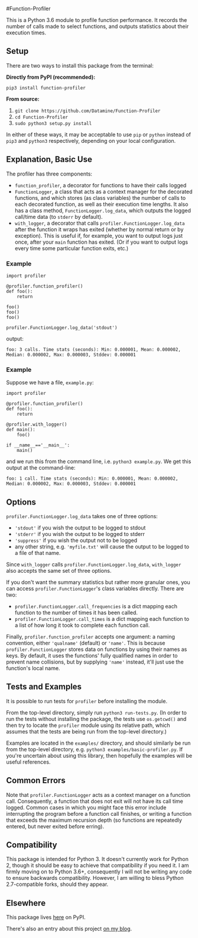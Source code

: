 #Function-Profiler

This is a Python 3.6 module to profile function performance. It records the number
of calls made to select functions, and outputs statistics about their execution times.

## Setup

There are two ways to install this package from the terminal:

**Directly from PyPI (recommended):**

`pip3 install function-profiler` 

**From source:**

1. `git clone https://github.com/Datamine/Function-Profiler`
2. `cd Function-Profiler`
3. `sudo python3 setup.py install`

In either of these ways, it may be acceptable to use `pip` or `python` instead of
`pip3` and `python3` respectively, depending on your local configuration.

## Explanation, Basic Use

The profiler has three components: 

- `function_profiler`, a decorator for functions to have their calls logged
- `FunctionLogger`, a class that acts as a context manager for the decorated
    functions, and which stores (as class variables) the number of calls to each
    decorated function, as well as their execution time lengths. It also has a class
    method, `FunctionLogger.log_data`, which outputs the logged call/time data
    (to `stderr` by default).
- `with_logger`, a decorator that calls `profiler.FunctionLogger.log_data`
    after the function it wraps has exited (whether by normal return or by exception).
    This is useful if, for example, you want to output logs just once, after your
    `main` function has exited. (Or if you want to output logs every time some 
    particular function exits, etc.)

### Example     

```
import profiler

@profiler.function_profiler()
def foo():
    return

foo()
foo()
foo()

profiler.FunctionLogger.log_data('stdout')
```
output:
```
foo: 3 calls. Time stats (seconds): Min: 0.000001, Mean: 0.000002, Median: 0.000002, Max: 0.000003, Stddev: 0.000001
```

### Example

Suppose we have a file, `example.py`:

```
import profiler

@profiler.function_profiler()
def foo():
    return

@profiler.with_logger()
def main():
    foo()

if __name__=='__main__':
    main()
```
and we run this from the command line, i.e. `python3 example.py`. We get this output at the command-line:
```
foo: 1 call. Time stats (seconds): Min: 0.000001, Mean: 0.000002, Median: 0.000002, Max: 0.000003, Stddev: 0.000001
```

## Options

`profiler.FunctionLogger.log_data` takes one of three options:
- `'stdout'` if you wish the output to be logged to stdout
- `'stderr'` if you wish the output to be logged to stderr
- `'suppress'` if you wish the output not to be logged
- any other string, e.g. `'myfile.txt'` will cause the output to be logged to a file of that name.

Since `with_logger` calls `profiler.FunctionLogger.log_data`, `with_logger` also accepts
the same set of three options.

If you don't want the summary statistics but rather more granular ones, you can access
`profiler.FunctionLogger`'s class variables directly. There are two:

- `profiler.FunctionLogger.call_frequencies` is a dict mapping each function to the number of times it has been called.
- `profiler.FunctionLogger.call_times` is a dict mapping each function to a list of how long it took to complete each function call.

Finally, `profiler.function_profiler` accepts one argument: a naming convention, either 
`'qualname'` (default) or `'name'`. This is because `profiler.FunctionLogger` stores 
data on functions by using their names as keys. By default,
it uses the functions' fully qualified names in order to prevent name collisions, but by
supplying `'name'` instead, it'll just use the function's local name.

## Tests and Examples

It is possible to run tests for `profiler` before installing the module.

From the top-level directory, simply run `python3 run-tests.py`. (In order to run
the tests without installing the package, the tests use `os.getcwd()` and
then try to locate the `profiler` module using its relative path, which assumes that
the tests are being run from the top-level directory.)

Examples are located in the `examples/` directory, and should similarly be run from
the top-level directory, e.g. `python3 examples/basic-profiler.py`. If you're uncertain
about using this library, then hopefully the examples will be useful references.

## Common Errors

Note that `profiler.FunctionLogger` acts as a context manager on a function call. Consequently,
a function that does not exit will not have its call time logged. Common cases in which you
might face this error include interrupting the program before a function call finishes, or
writing a function that exceeds the maximum recursion depth (so functions are repeatedly entered, but never exited before erring).

## Compatibility

This package is intended for Python 3. It doesn't currently work for Python 2, though
it should be easy to achieve that compatibility if you need it. I am firmly moving on
to Python 3.6+, consequently I will not be writing any code to ensure backwards compatibility.
However, I am willing to bless Python 2.7-compatible forks, should they appear.

## Elsewhere

This package lives [here](https://pypi.python.org/pypi/function-profiler) on PyPI.

There's also an entry about this project [on my blog](http://www.johnloeber.com/docs/function-profiler.html").
